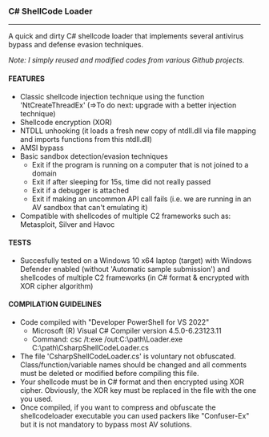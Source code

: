 ### C# ShellCode Loader
--------------------------------------
A quick and dirty C# shellcode loader that implements several antivirus bypass and defense evasion techniques. <br> 

<i/>Note: I simply reused and modified codes from various Github projects.</i>

#### FEATURES
  - Classic shellcode injection technique using the function 'NtCreateThreadEx'  (=>To do next: upgrade with a better injection technique)
  - Shellcode encryption (XOR)
  - NTDLL unhooking (it loads a fresh new copy of ntdll.dll via file mapping and imports functions from this ntdll.dll)
  - AMSI bypass
  - Basic sandbox detection/evasion techniques
    - Exit if the program is running on a computer that is not joined to a domain
    - Exit if after sleeping for 15s, time did not really passed
    - Exit if a debugger is attached
    - Exit if making an uncommon API call fails (i.e. we are running in an AV sandbox that can't emulating it)
  - Compatible with shellcodes of multiple C2 frameworks such as: Metasploit, Silver and Havoc
    
#### TESTS
- Succesfully tested on a Windows 10 x64 laptop (target) with Windows Defender enabled (without 'Automatic sample submission') and shellcodes of multiple C2 frameworks (in C# format & encrypted with XOR cipher algorithm)

#### COMPILATION GUIDELINES
- Code compiled with "Developer PowerShell for VS 2022"
  - Microsoft (R) Visual C# Compiler version 4.5.0-6.23123.11
  - Command: csc /t:exe /out:C:\path\Loader.exe C:\path\CsharpShellCodeLoader.cs
- The file 'CsharpShellCodeLoader.cs' is voluntary not obfuscated. Class/function/variable names should be changed and all comments must be deleted or modified before compiling this file.
- Your shellcode must be in C# format and then encrypted using XOR cipher. Obviously, the XOR key must be replaced in the file with the one you used.
- Once compiled, if you want to compress and obfuscate the shellcodeloader executable you can used packers like "Confuser-Ex" but it is not mandatory to bypass most AV solutions. 
  
